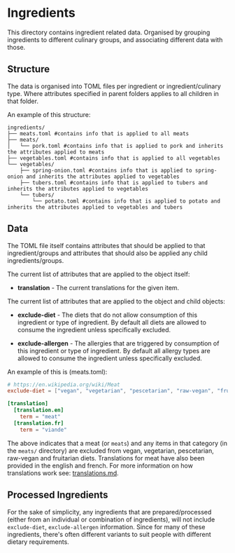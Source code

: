 Ingredients
===========

This directory contains ingredient related data. Organised by grouping ingredients to different culinary groups, and associating different data with those.

Structure
---------

The data is organised into TOML files per ingredient or ingredient/culinary type. Where attributes specified in parent folders applies to all children in that folder.

An example of this structure:

```
ingredients/
├── meats.toml #contains info that is applied to all meats
├── meats/
│   └── pork.toml #contains info that is applied to pork and inherits the attributes applied to meats
├── vegetables.toml #contains info that is applied to all vegetables
└── vegetables/
    ├── spring-onion.toml #contains info that is applied to spring-onion and inherits the attributes applied to vegetables
    ├── tubers.toml #contains info that is applied to tubers and inherits the attributes applied to vegetables
    └── tubers/
        └── potato.toml #contains info that is applied to potato and inherits the attributes applied to vegetables and tubers
```


Data
----

The TOML file itself contains attributes that should be applied to that ingredient/groups and attributes that should also be applied any child ingredients/groups.

The current list of attributes that are applied to the object itself:

* __translation__ - The current translations for the given item.

The current list of attributes that are applied to the object and child objects:

* __exclude-diet__ - The diets that do not allow consumption of this ingredient or type of ingredient. By default all diets are allowed to consume the ingredient unless specifically excluded.

* __exclude-allergen__ - The allergies that are triggered by consumption of this ingredient or type of ingredient. By default all allergy types are allowed to consume the ingredient unless specifically excluded.


An example of this is (meats.toml):

```toml
# https://en.wikipedia.org/wiki/Meat
exclude-diet = ["vegan", "vegetarian", "pescetarian", "raw-vegan", "fruitarian"]

[translation]
  [translation.en]
    term = "meat"
  [translation.fr]
    term = "viande"
```

The above indicates that a meat (or `meats`) and any items in that category (in the `meats/` directory) are excluded from vegan, vegetarian, pescetarian, raw-vegan and fruitarian diets. Translations for meat have also been provided in the english and french. For more information on how translations work see: [translations.md](../translations.md).


Processed Ingredients
---------------------

For the sake of simplicity, any ingredients that are prepared/processed (either from an individual or combination of ingredients), will not include `exclude-diet`, `exclude-allergen` information. Since for many of these ingredients, there's often different variants to suit people with different dietary requirements.
